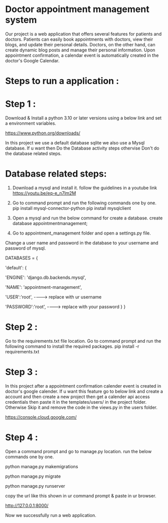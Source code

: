 # Doctor appointment management system

Our project is a web application that offers several features for patients and doctors. Patients can easily book appointments with doctors, view their blogs, and update their personal details. Doctors, on the other hand, can create dynamic blog posts and manage their personal information. Upon appointment confirmation, a calendar event is automatically created in the doctor's Google Calendar.

# Steps to run a application :

# Step 1 :

Download & Install a python 3.10 or later versions using a below link and set a environment variables.

https://www.python.org/downloads/

In this project we use a default database sqlite we also use a Mysql database. If u want then Do the Database activity steps othervise
Don't do the database related steps.

# Database related steps:

1. Download a mysql and install it. follow the guidelines in a youtube link
https://youtu.be/eq-e_n7lm2M

2. Go to command prompt and run the following commands one by one.
pip install mysql-connector-python
pip install mysqlclient

3. Open a mysql and run the below command for create a database.
create database appointmentmanagement;

4. Go to appointment_management folder and open a settings.py file.

Change a user name and password in the database to your username and password of mysql.

DATABASES = {

'default': {

'ENGINE': 'django.db.backends.mysql',

'NAME': 'appointment-management',

'USER':'root', ----> replace with ur username

'PASSWORD':'root', ----> replace with your password 
} }

# Step 2 :

Go to the requirements.txt file location. Go to command prompt and run the following command to install the required packages.
pip install -r requirements.txt

# Step 3 :

In this project after a appointment confirmation calender event is created in doctor's google calender. If u want this feature
go to below link and create a account and then create a new project then get a calender api access credentials then paste it in the 
templates/users/ in the project folder. Otherwise Skip it and remove the code in the views.py in the users folder.

https://console.cloud.google.com/ 

# Step 4 :

Open a command prompt and go to manage.py location. run the below commands one by one.

python manage.py makemigrations

python manage.py migrate

python manage.py runserver

copy the url like this shown in ur command prompt & paste in ur browser.

http://127.0.0.1:8000/

Now we successfully run a web application.


